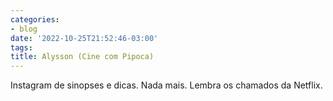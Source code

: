 ```yaml
---
categories:
- blog
date: '2022-10-25T21:52:46-03:00'
tags:
title: Alysson (Cine com Pipoca)
---
```


Instagram de sinopses e dicas. Nada mais. Lembra os chamados da Netflix.
